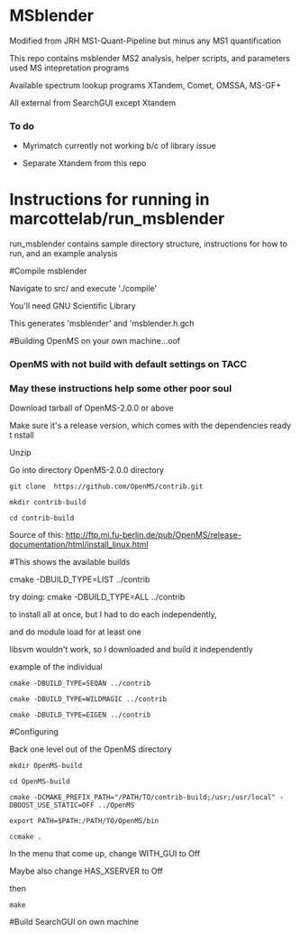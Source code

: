# MSblender 

   Modified from JRH MS1-Quant-Pipeline but minus any MS1 quantification
   
   This repo contains msblender MS2 analysis, helper scripts, and parameters used MS intepretation programs

   Available spectrum lookup programs XTandem, Comet, OMSSA, MS-GF+

   All external from SearchGUI except Xtandem

   ### To do

   - Myrimatch currently not working b/c of library issue 
  
   - Separate Xtandem from this repo
  
  


# Instructions for running in marcottelab/run_msblender

  run_msblender contains sample directory structure, instructions for how to run, and an example analysis
   
 


#Compile msblender 

Navigate to src/ and execute './compile'

You'll need GNU Scientific Library

This generates 'msblender' and 'msblender.h.gch



#Building OpenMS on your own machine...oof

### OpenMS with not build with default settings on TACC
### May these instructions help some other poor soul

Download tarball of OpenMS-2.0.0 or above

Make sure it's a release version, which comes with the dependencies ready t nstall

Unzip

Go into directory OpenMS-2.0.0 directory

```
git clone  https://github.com/OpenMS/contrib.git

mkdir contrib-build

cd contrib-build
```
Source of this: http://ftp.mi.fu-berlin.de/pub/OpenMS/release-documentation/html/install_linux.html



#This shows the available builds

cmake -DBUILD_TYPE=LIST ../contrib

try doing: cmake -DBUILD_TYPE=ALL ../contrib

to install all at once, but I had to do each independently,

and do module load for at least one

libsvm wouldn't work, so I downloaded and build it independently

example of the individual
```
cmake -DBUILD_TYPE=SEQAN ../contrib

cmake -DBUILD_TYPE=WILDMAGIC ../contrib

cmake -DBUILD_TYPE=EIGEN ../contrib
```

#Configuring

Back one level out of the OpenMS directory

```
mkdir OpenMS-build

cd OpenMS-build

cmake -DCMAKE_PREFIX_PATH="/PATH/TO/contrib-build;/usr;/usr/local" -DBOOST_USE_STATIC=OFF ../OpenMS

export PATH=$PATH:/PATH/TO/OpenMS/bin

ccmake .
```

In the menu that come up, change WITH_GUI to Off

Maybe also change HAS_XSERVER to Off

then

```
make
```


#Build SearchGUI on own machine





	
